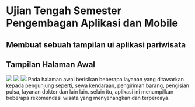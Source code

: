 # Ujian Tengah Semester Pengembagan Aplikasi dan Mobile

## Membuat sebuah tampilan ui aplikasi pariwisata

## Tampilan Halaman Awal
<image src="assets\images\1679475529621.jpg">
<image src="assets\images\1679475529698.jpg">
<image src="assets\images\1679475529773.jpg">
  Pada halaman awal berisikan beberapa layanan yang ditawarkan kepada pengunjung seperti, sewa kendaraan, pengiriman barang, pengisian pulsa, layanan dokter dan lain lain.
  selain itu, aplikasi ini menampilkan beberapa rekomendasi wisata yang menyenangkan dan terpercaya.

